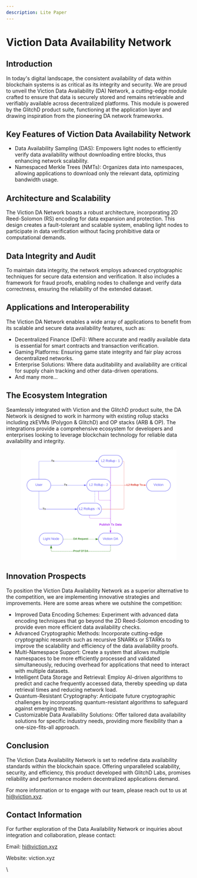 ```yaml
---
description: Lite Paper
---
```


# Viction Data Availability Network

## Introduction

In today's digital landscape, the consistent availability of data within blockchain systems is as critical as its integrity and security. We are proud to unveil the Viction Data Availability (DA) Network, a cutting-edge module crafted to ensure that data is securely stored and remains retrievable and verifiably available across decentralized platforms. This module is powered by the GlitchD product suite, functioning at the application layer and drawing inspiration from the pioneering DA network frameworks.

## Key Features of Viction Data Availability Network

* Data Availability Sampling (DAS): Empowers light nodes to efficiently verify data availability without downloading entire blocks, thus enhancing network scalability.
* Namespaced Merkle Trees (NMTs): Organizes data into namespaces, allowing applications to download only the relevant data, optimizing bandwidth usage.

## Architecture and Scalability

The Viction DA Network boasts a robust architecture, incorporating 2D Reed-Solomon (RS) encoding for data expansion and protection. This design creates a fault-tolerant and scalable system, enabling light nodes to participate in data verification without facing prohibitive data or computational demands.

## Data Integrity and Audit

To maintain data integrity, the network employs advanced cryptographic techniques for secure data extension and verification. It also includes a framework for fraud proofs, enabling nodes to challenge and verify data correctness, ensuring the reliability of the extended dataset.

## Applications and Interoperability

The Viction DA Network enables a wide array of applications to benefit from its scalable and secure data availability features, such as:

* Decentralized Finance (DeFi): Where accurate and readily available data is essential for smart contracts and transaction verification.
* Gaming Platforms: Ensuring game state integrity and fair play across decentralized networks.
* Enterprise Solutions: Where data auditability and availability are critical for supply chain tracking and other data-driven operations.
* And many more…

## The Ecosystem Integration

Seamlessly integrated with Viction and the GlitchD product suite, the DA Network is designed to work in harmony with existing rollup stacks including zkEVMs (Polygon & GlitchD) and OP stacks (ARB & OP). The integrations provide a comprehensive ecosystem for developers and enterprises looking to leverage blockchain technology for reliable data availability and integrity.

&#x20;&#x20;

<figure><img src="../../.gitbook/assets/Screenshot 2024-06-06 at 09.27.59.png" alt=""><figcaption></figcaption></figure>

## Innovation Prospects

To position the Viction Data Availability Network as a superior alternative to the competition, we are implementing innovative strategies and improvements. Here are some areas where we outshine the competition:

* Improved Data Encoding Schemes: Experiment with advanced data encoding techniques that go beyond the 2D Reed-Solomon encoding to provide even more efficient data availability checks.
* Advanced Cryptographic Methods: Incorporate cutting-edge cryptographic research such as recursive SNARKs or STARKs to improve the scalability and efficiency of the data availability proofs.
* Multi-Namespace Support: Create a system that allows multiple namespaces to be more efficiently processed and validated simultaneously, reducing overhead for applications that need to interact with multiple datasets.
* Intelligent Data Storage and Retrieval: Employ AI-driven algorithms to predict and cache frequently accessed data, thereby speeding up data retrieval times and reducing network load.
* Quantum-Resistant Cryptography: Anticipate future cryptographic challenges by incorporating quantum-resistant algorithms to safeguard against emerging threats.
* Customizable Data Availability Solutions: Offer tailored data availability solutions for specific industry needs, providing more flexibility than a one-size-fits-all approach.

## Conclusion

The Viction Data Availability Network is set to redefine data availability standards within the blockchain space. Offering unparalleled scalability, security, and efficiency, this product developed with GlitchD Labs, promises reliability and performance modern decentralized applications demand.&#x20;

For more information or to engage with our team, please reach out to us at hi@viction.xyz.

## Contact Information

For further exploration of the Data Availability Network or inquiries about integration and collaboration, please contact:

Email:  hi@viction.xyz

Website: viction.xyz

\
